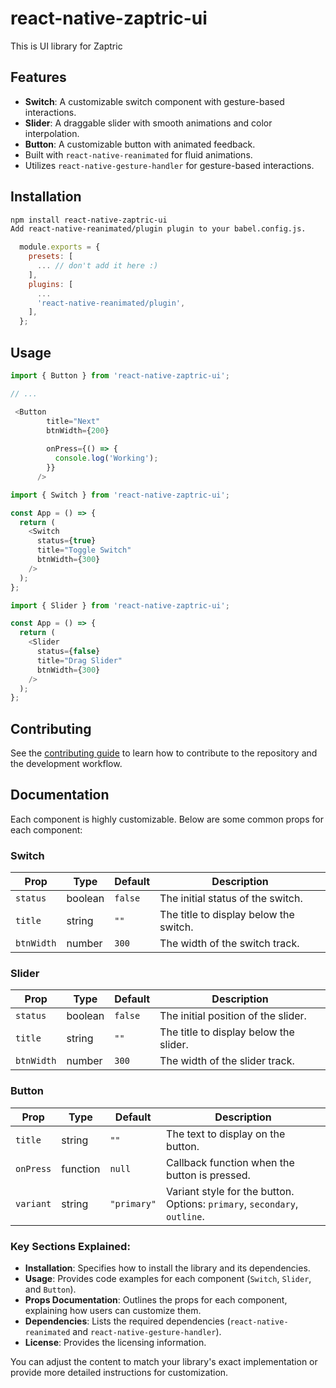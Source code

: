 # react-native-zaptric-ui

This is UI library for Zaptric

## Features

- **Switch**: A customizable switch component with gesture-based interactions.
- **Slider**: A draggable slider with smooth animations and color interpolation.
- **Button**: A customizable button with animated feedback.
- Built with `react-native-reanimated` for fluid animations.
- Utilizes `react-native-gesture-handler` for gesture-based interactions.

## Installation

```sh
npm install react-native-zaptric-ui
Add react-native-reanimated/plugin plugin to your babel.config.js.


```
```js
  module.exports = {
    presets: [
      ... // don't add it here :)
    ],
    plugins: [
      ...
      'react-native-reanimated/plugin',
    ],
  };
```

## Usage

```js
import { Button } from 'react-native-zaptric-ui';

// ...

 <Button
        title="Next"
        btnWidth={200}
        
        onPress={() => {
          console.log('Working');
        }}
      />
```
```js
import { Switch } from 'react-native-zaptric-ui';

const App = () => {
  return (
    <Switch
      status={true}
      title="Toggle Switch"
      btnWidth={300}
    />
  );
};

```

```js
import { Slider } from 'react-native-zaptric-ui';

const App = () => {
  return (
    <Slider
      status={false}
      title="Drag Slider"
      btnWidth={300}
    />
  );
};

```

## Contributing

See the [contributing guide](CONTRIBUTING.md) to learn how to contribute to the repository and the development workflow.

## Documentation

Each component is highly customizable. Below are some common props for each component:

### Switch

| Prop       | Type     | Default  | Description                           |
|------------|----------|----------|---------------------------------------|
| `status`   | boolean  | `false`  | The initial status of the switch.     |
| `title`    | string   | `""`     | The title to display below the switch.|
| `btnWidth` | number   | `300`    | The width of the switch track.        |

### Slider

| Prop       | Type     | Default  | Description                           |
|------------|----------|----------|---------------------------------------|
| `status`   | boolean  | `false`  | The initial position of the slider.   |
| `title`    | string   | `""`     | The title to display below the slider.|
| `btnWidth` | number   | `300`    | The width of the slider track.        |

### Button

| Prop       | Type     | Default   | Description                                          |
|------------|----------|-----------|------------------------------------------------------|
| `title`    | string   | `""`      | The text to display on the button.                   |
| `onPress`  | function | `null`    | Callback function when the button is pressed.        |
| `variant`  | string   | `"primary"`| Variant style for the button. Options: `primary`, `secondary`, `outline`. |

### Key Sections Explained:

- **Installation**: Specifies how to install the library and its dependencies.
- **Usage**: Provides code examples for each component (`Switch`, `Slider`, and `Button`).
- **Props Documentation**: Outlines the props for each component, explaining how users can customize them.
- **Dependencies**: Lists the required dependencies (`react-native-reanimated` and `react-native-gesture-handler`).
- **License**: Provides the licensing information.

You can adjust the content to match your library's exact implementation or provide more detailed instructions for customization.
